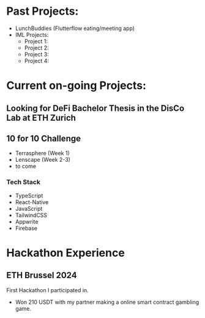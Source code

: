 # Past Projects:
- LunchBuddies (Flutterflow eating/meeting app)
- IML Projects:
  - Project 1:
  - Project 2:
  - Project 3:
  - Project 4:


# Current on-going Projects:

## Looking for DeFi Bachelor Thesis in the DisCo Lab at ETH Zurich

## 10 for 10 Challenge
- Terrasphere (Week 1)
- Lenscape    (Week 2-3)
- to come


### Tech Stack
- TypeScript
- React-Native
- JavaScript
- TailwindCSS
- Appwrite
- Firebase




# Hackathon Experience

## ETH Brussel 2024
First Hackathon I participated in. 
- Won 210 USDT with my partner making a online smart contract gambling game.


